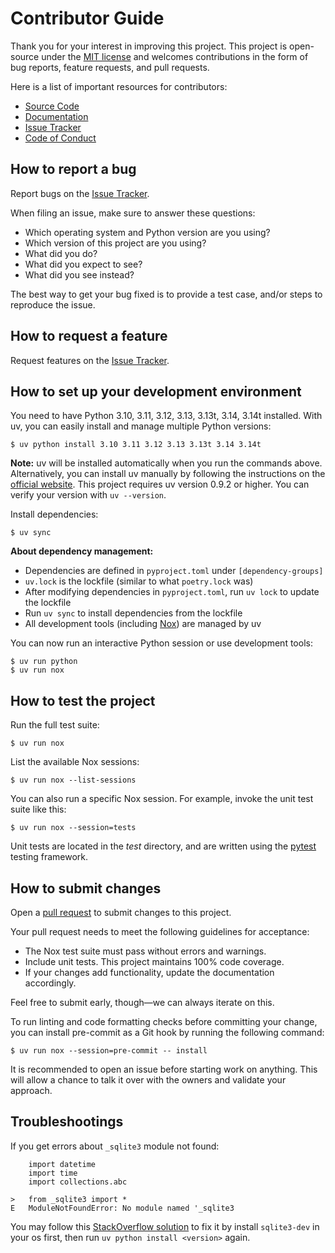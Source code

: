 # Contributor Guide

Thank you for your interest in improving this project.
This project is open-source under the [MIT license] and
welcomes contributions in the form of bug reports, feature requests, and pull requests.

Here is a list of important resources for contributors:

- [Source Code]
- [Documentation]
- [Issue Tracker]
- [Code of Conduct]

[mit license]: https://opensource.org/licenses/MIT
[source code]: https://github.com/JasperSui/fastapi-injectable
[documentation]: https://fastapi-injectable.readthedocs.io/
[issue tracker]: https://github.com/JasperSui/fastapi-injectable/issues

## How to report a bug

Report bugs on the [Issue Tracker].

When filing an issue, make sure to answer these questions:

- Which operating system and Python version are you using?
- Which version of this project are you using?
- What did you do?
- What did you expect to see?
- What did you see instead?

The best way to get your bug fixed is to provide a test case,
and/or steps to reproduce the issue.

## How to request a feature

Request features on the [Issue Tracker].

## How to set up your development environment

You need to have Python 3.10, 3.11, 3.12, 3.13, 3.13t, 3.14, 3.14t installed. With uv, you can easily install and manage multiple Python versions:

```console
$ uv python install 3.10 3.11 3.12 3.13 3.13t 3.14 3.14t
```

**Note:** uv will be installed automatically when you run the commands above. Alternatively, you can install uv manually by following the instructions on the [official website](https://astral.sh/uv/install.sh). This project requires uv version 0.9.2 or higher. You can verify your version with `uv --version`.

Install dependencies:

```console
$ uv sync
```

**About dependency management:**
- Dependencies are defined in `pyproject.toml` under `[dependency-groups]`
- `uv.lock` is the lockfile (similar to what `poetry.lock` was)
- After modifying dependencies in `pyproject.toml`, run `uv lock` to update the lockfile
- Run `uv sync` to install dependencies from the lockfile
- All development tools (including [Nox]) are managed by uv

You can now run an interactive Python session or use development tools:

```console
$ uv run python
$ uv run nox
```

[uv]: https://astral.sh/uv
[nox]: https://nox.thea.codes/

## How to test the project

Run the full test suite:

```console
$ uv run nox
```

List the available Nox sessions:

```console
$ uv run nox --list-sessions
```

You can also run a specific Nox session.
For example, invoke the unit test suite like this:

```console
$ uv run nox --session=tests
```

Unit tests are located in the _test_ directory,
and are written using the [pytest] testing framework.

[pytest]: https://pytest.readthedocs.io/

## How to submit changes

Open a [pull request] to submit changes to this project.

Your pull request needs to meet the following guidelines for acceptance:

- The Nox test suite must pass without errors and warnings.
- Include unit tests. This project maintains 100% code coverage.
- If your changes add functionality, update the documentation accordingly.

Feel free to submit early, though—we can always iterate on this.

To run linting and code formatting checks before committing your change, you can install pre-commit as a Git hook by running the following command:

```console
$ uv run nox --session=pre-commit -- install
```

It is recommended to open an issue before starting work on anything.
This will allow a chance to talk it over with the owners and validate your approach.

## Troubleshootings

If you get errors about `_sqlite3` module not found:

```
    import datetime
    import time
    import collections.abc

>   from _sqlite3 import *
E   ModuleNotFoundError: No module named '_sqlite3
```

You may follow this [StackOverflow solution](https://stackoverflow.com/a/76266406) to fix it by install `sqlite3-dev` in your os first, then run `uv python install <version>` again.

[pull request]: https://github.com/JasperSui/fastapi-injectable/pulls

<!-- github-only -->

[code of conduct]: CODE_OF_CONDUCT.md

